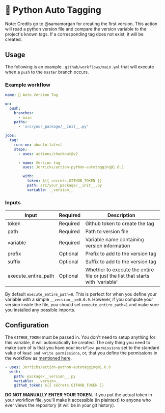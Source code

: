 # 🐍 Python Auto Tagging

Note: Credits go to @samamorgan for creating the first version.
This action will read a python version file and compare the version variable to the project's known tags. If a corresponding tag does not exist, it will be created.

## Usage

The following is an example `.github/workflows/main.yml` that will execute when a `push` to the `master` branch occurs.

### Example workflow

```yaml
name: 🐍 Auto Version Tag

on:
  push:
    branches:
      - main
    paths:
      - 'src/your_package/__init__.py'

jobs:
  tag:
    runs-on: ubuntu-latest
    steps:
      - uses: actions/checkout@v2

      - name: Version tag
        uses: Jorricks/action-python-autotagging@1.0.1

        with:
          token: ${{ secrets.GITHUB_TOKEN }}
          path: src/your_package/__init__.py
          variable: __version__
```

### Inputs

| Input               | Required | Description                                                                     |
|---------------------|----------|---------------------------------------------------------------------------------|
| token               | Required | Github token to create the tag                                                  |
| path                | Required | Path to version file                                                            |
| variable            | Required | Variable name containing version information                                    |
| prefix              | Optional | Prefix to add to the version tag                                                |
| suffix              | Optional | Suffix to add to the version tag                                                |
| execute_entire_path | Optional | Whether to execute the entire file or just the list that starts with 'variable' |

By default `execute_entire_path=0`. This is perfect for when you define your variable with a simple `__version__==0.0.0`. However, if you compute your version inside the file, you should set `execute_entire_path=1` and make sure you installed any possible imports.

## Configuration

The `GITHUB_TOKEN` must be passed in. You don't need to setup anything for this variable, it will automatically be created. The only thing you need to make sure of is that you have your `Workflow permissions` set to the standard value of `Read and write permissions`, or, that you define the permissions in the workflow as [mentioned here](https://docs.github.com/en/actions/using-jobs/assigning-permissions-to-jobs).

```yaml
- uses: Jorricks/action-python-autotagging@1.0.0
  with:
    path: package/__version__.py
    variable: __version__
    github_token: ${{ secrets.GITHUB_TOKEN }}
```

**DO NOT MANUALLY ENTER YOUR TOKEN.** If you put the actual token in your workflow file, you'll make it accessible (in plaintext) to anyone who ever views the repository (it will be in your git history).
